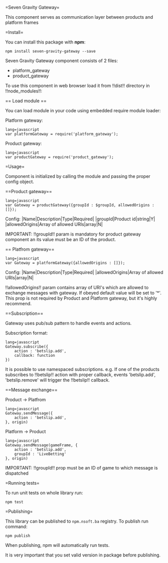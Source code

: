 =Seven Gravity Gateway=

This component serves as communication layer between products and platform frames

=Install=

You can install this package with **npm**:

`npm install seven-gravity-gateway --save`

Seven Gravity Gateway component consists of 2 files:
 - platform_gateway
 - product_gateway

To use this component in web browser load it from !!dist!! directory in !!node_modules!!:


== Load module ==

You can load module in your code using embedded require module loader:

Platform gateway:

```
lang=javascript
var platformGateway = require('platform_gateway');
```
Product gateway:

```
lang=javascript
var productGateway = require('product_gateway');
```

=Usage=

Component is initialized by calling the module and passing the proper config object.

==Product gateway==

```
lang=javascript
var Gateway = productGateway({groupId : $groupId, allowedOrigins : []});
```
Config:
|Name|Description|Type|Required|
|groupId|Product id|string|Y|
|allowedOrigins|Array of allowed URIs|array|N|

IMPORTANT: !!groupId!! param is mandatory for product gateway component an its value must be an ID of the product.

== Platfrom gateway==

```
lang=javascript
var Gateway = platformGateway({allowedOrigins : []});
```

Config:
|Name|Description|Type|Required|
|allowedOrigins|Array of allowed URIs|array|N|

!!allowedOrigins!! param contains array of URI's which are allowed to exchange messages with gateway. If obeyed default value will be set to '*'. This prop is not required by Product and Platform gateway, but it's highly recommend.

==Subscription==

Gateway uses pub/sub pattern to handle events and actions.

Subscription format:

```
lang=javascript
Gateway.subscribe({
    action : 'betslip.add',
    callback: function
})
```

It is possible to use namespaced subscriptions. e.g. If one of the products subscribes to !!betslip!! action with proper callback, events 'betslip.add', 'betslip.remove' will trigger the !!betslip!! callback.

==Message exchange==

Product -> Platfrom

```
lang=javascript
Gateway.sendMessage({
    action : 'betslip.add',
}, origin)
```

Platform -> Product

```
lang=javascript
Gateway.sendMessage(gameFrame, {
    action : 'betslip.add',
    groupId : 'LiveBetting'
}, origin)
```

IMPORTANT: !!groupId!! prop must be an ID of game to which message is dispatched

=Running tests=

To run unit tests on whole library run:

```
npm test
```

=Publishing=

This library can be published to `npm.nsoft.ba` registry.
To publish run command:

```
npm publish
```

When publishing, npm will automatically run tests.

It is very important that you set valid version in package before publishing.